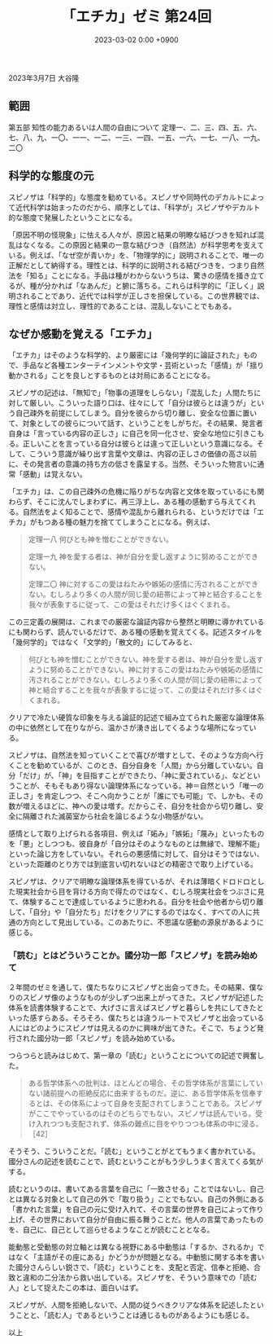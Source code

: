 ﻿---
layout: post
title: "「エチカ」ゼミ 第24回"
date: 2023-03-02 0:00 +0900
categories: ethica
---
2023年3月7日 大谷隆

## 範囲
第五部 知性の能力あるいは人間の自由について
定理一、二、三、四、五、六、七、八、九、一〇、一一、一二、一三、一四、一五、一六、一七、一八、一九、二〇

## 科学的な態度の元
スピノザは「科学的」な態度を勧めている。スピノザや同時代のデカルトによって近代科学は始まったのだから、順序としては、「科学が」スピノザやデカルト的な態度で発展したということになる。

「原因不明の怪現象」に怯える人々が、原因と結果の明瞭な結びつきを知れば混乱はなくなる。この原因と結果の一意な結びつき（自然法）が科学思考を支えている。例えば、「なぜ空が青いか」を、「物理学的に」説明されることで、唯一の正解だとして納得する。理性とは、科学的に説明される結びつきを、つまり自然法を「知る」ことになる。手品は種がわからないうちは、驚きの感情を掻き立てるが、種が分かれば「なあんだ」と腑に落ちる。これらは科学的に「正しく」説明されることであり、近代では科学が正しさを担保している。この世界観では、理性と感情は対立し、理性的であることは、混乱しないことでもある。

## なぜか感動を覚える「エチカ」
「エチカ」はそのような科学的、より厳密には「幾何学的に論証された」もので、手品など各種エンターテインメントや文学・芸術といった「感情」が「揺り動かされる」ことを良しとするものとは対局にあることになる。

スピノザの記述は、「無知で」「物事の道理をしらない」「混乱した」人間たちに対して厳しい。こういった語り口は、往々にして「自分は彼らとは違うが」という自己疎外を前提にしてしまう。自分を彼らから切り離し、安全な位置に置いて、対象としての彼らについて話す、ということをしがちだ。その結果、発言者自身は「言っている内容の正しさ」に自己を同一化させ、安全な地位に引きこもる。正しいことを言っている自分は彼らとは違って正しいという意識になる。そして、こういう意識が繰り出す言葉や文章は、内容の正しさの価値の高さ以前に、その発言者の意識の持ち方の低さを露呈する。当然、そういった物言いに通常「感動」は覚えない。

「エチカ」は、この自己疎外の危機に陥りがちな内容と文体を取っているにも関わらず、そこに沈んでしまわずに、再三浮上し、ある種の感動すら与えてくれる。自然法をよく知ることで、感情や混乱から離れられる、というだけでは「エチカ」がもつある種の魅力を捨ててしまうことになる。例えば、

> 定理一八
> 何びとも神を憎むことができない。
> 
> 定理一九
> 神を愛する者は、神が自分を愛し返すように努めることができない。
> 
> 定理二〇
> 神に対するこの愛はねたみや嫉妬の感情に汚されることができない。むしろより多くの人間が同じ愛の紐帯によって神と結合することを我々が表象するに従って、この愛はそれだけ多くはぐくまれる。

この三定義の展開は、これまでの厳密な論証内容から整然と明瞭に導かれているにも関わらず、読んでいるだけで、ある種の感動を覚えてくる。記述スタイルを「幾何学的」ではなく「文学的」「散文的」にしてみると、

> 何びとも神を憎むことができない。神を愛する者は、神が自分を愛し返すように努めることができない。神に対するこの愛はねたみや嫉妬の感情に汚されることができない。むしろより多くの人間が同じ愛の紐帯によって神と結合することを我々が表象するに従って、この愛はそれだけ多くはぐくまれる。

クリアで冷たい硬質な印象を与える論証的記述で組み立てられた厳密な論理体系の中に依然として在りながら、温かさが湧き出してくるような場所になっている。

スピノザは、自然法を知っていくことで喜びが増すとして、そのような方向へ行くことを勧めているが、このとき、自分自身を「人間」から分離していない。自分「だけ」が、「神」を目指すことができたり、「神に愛されている」、などということが、そもそもあり得ない論理体系になっている。神＝自然という「唯一の正しさ」を肯定しつつ、そこへ向かうことが「誰にでも可能」で、しかも、その数が増えるほどに、神への愛は増す。だからこそ、自分を社会から切り離し、安全に隔離された滅菌室から社会を論じるような小物感がない。

感情として取り上げられる各項目、例えば「妬み」「嫉妬」「蔑み」といったものを「悪」としつつも、彼自身が「自分はそのようなものとは無縁で、理解不能」といった論じ方をしていない。それらの悪感情に対して、自分はそうではない、といった距離のとり方では到底言い切れないほどの精密さで取り上げている。

スピノザは、クリアで明瞭な論理体系を得ているが、それは薄暗くドロドロとした現実社会から目を背ける方向で得たのではなく、むしろ現実社会をつぶさに見て、体験することで達成しているように思われる。自分を社会や他者から切り離して、「自分」や「自分たち」だけをクリアにするのではなく、すべての人に共通の方向として見出している。このあたりに、不思議な感動の源泉があるように感じる。

### 「読む」とはどういうことか。國分功一郎「スピノザ」を読み始めて
２年間のゼミを通して、僕たちなりにスピノザと出会ってきた。その結果、僕なりのスピノザ像のようなものが少しずつ出来上がってきた。スピノザが記述した体系を読書体験することで、大げさに言えばスピノザと暮らしを共にしてきたといった感すらある。そろそろ、僕たちとは違うルートでスピノザと出会っている人にはどのようにスピノザは見えるのかに興味が出てきた。そこで、ちょうど発行された國分功一郎「スピノザ」を読み始めている。

つらつらと読みはじめて、第一章の「読む」ということについての記述で興奮した。

> ある哲学体系への批判は、ほとんどの場合、その哲学体系が言葉にしていない諸前提への拒絶反応に由来するものだ。逆に、ある哲学体系を信奉するとは、その体系によって自身を支配されてしまうことである。スピノザがここでやっているのはそのどちらでもない。スピノザは読んでいる。受け入れつつも支配されず、体系の難点に目をやりつつも体系の中に浸る。［42］

そうそう、こういうことだ。「読む」ということがとてもうまく書かれている。國分さんの記述を読むことで、読むということがもう少しうまく言えてくる気がする。

読むというのは、書いてある言葉を自己に「一致させる」ことではないし、自己とは異なる対象として自己の外で「取り扱う」ことでもない。自己の外側にある「書かれた言葉」を自己の元に受け入れて、その言葉の世界を自己によって作り上げ、その世界において自分が自由に振る舞うことだ。他人の言葉であったものを、自己に、自己として巡らせるようなことが読むこととなる。

能動態と受動態の対立軸とは異なる視野にある中動態は「するか、されるか」ではなく「主語がその座にある」かどうかが問題となる。中動態に関する本を書いた國分さんらしい鋭さで、「読む」ということを、支配と否定、信奉と拒絶、合致と違和の二分法から救い出している。スピノザを、そういう意味での「読む人」として捉えたこの本は、面白いはず。

スピノザが、人間を拒絶しないで、人間の従うべきクリアな体系を記述したということと、「読む人」であるということは通じるものがあるようにも感じる。

以上
